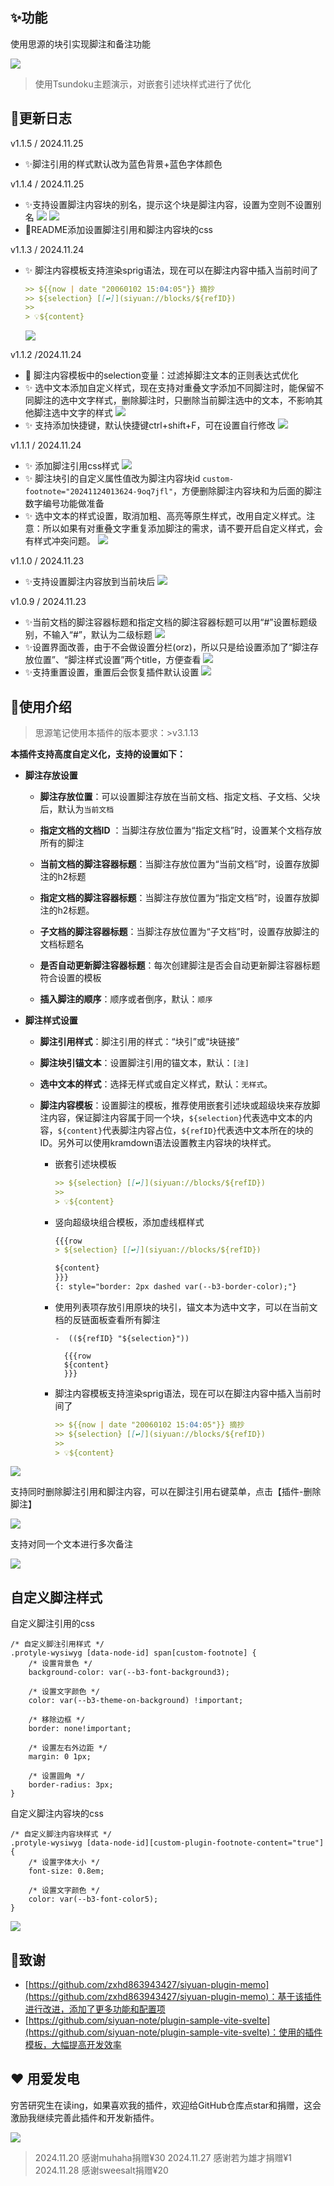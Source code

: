 ## ✨功能

使用思源的块引实现脚注和备注功能

![](https://fastly.jsdelivr.net/gh/Achuan-2/PicBed/assets/%E6%80%9D%E6%BA%90%E7%AC%94%E8%AE%B0%E8%84%9A%E6%B3%A8%E6%8F%92%E4%BB%B62-2024-11-18.gif)

> 使用Tsundoku主题演示，对嵌套引述块样式进行了优化

## 📝更新日志

v1.1.5 / 2024.11.25

- ✨脚注引用的样式默认改为蓝色背景+蓝色字体颜色

v1.1.4 / 2024.11.25

- ✨支持设置脚注内容块的别名，提示这个块是脚注内容，设置为空则不设置别名
    ![](https://fastly.jsdelivr.net/gh/Achuan-2/PicBed/assets/PixPin_2024-11-25_09-48-30-2024-11-25.png)
    ![](https://fastly.jsdelivr.net/gh/Achuan-2/PicBed/assets/PixPin_2024-11-25_09-49-59-2024-11-25.png)
- 📝README添加设置脚注引用和脚注内容块的css

v1.1.3 / 2024.11.24

- ✨ 脚注内容模板支持渲染sprig语法，现在可以在脚注内容中插入当前时间了
    ```markdown
    >> ${{now | date "20060102 15:04:05"}} 摘抄
    >> ${selection} [[↩️]](siyuan://blocks/${refID})
    >> 
    > 💡${content}
    ```
    ![](https://fastly.jsdelivr.net/gh/Achuan-2/PicBed/assets/PixPin_2024-11-24_15-03-43-2024-11-24.png)

  
v1.1.2 /2024.11.24
- 🐛 脚注内容模板中的selection变量：过滤掉脚注文本的正则表达式优化
- ✨ 选中文本添加自定义样式，现在支持对重叠文字添加不同脚注时，能保留不同脚注的选中文字样式，删除脚注时，只删除当前脚注选中的文本，不影响其他脚注选中文字的样式
   ![](https://fastly.jsdelivr.net/gh/Achuan-2/PicBed/assets/脚注插件支持自定义样式对重叠文字添加不同脚注-2024-11-24.gif)
- ✨ 支持添加快捷键，默认快捷键ctrl+shift+F，可在设置自行修改
   ![](https://fastly.jsdelivr.net/gh/Achuan-2/PicBed/assets/PixPin_2024-11-24_12-55-17-2024-11-24.png)

v1.1.1 / 2024.11.24

- ✨ 添加脚注引用css样式
    ![](https://fastly.jsdelivr.net/gh/Achuan-2/PicBed/assets/PixPin_2024-11-24_01-39-40-2024-11-24.png)
- ✨ 脚注块引的自定义属性值改为脚注内容块id `custom-footnote="20241124013624-9oq7jfl"`，方便删除脚注内容块和为后面的脚注数字编号功能做准备
- ✨ 选中文本的样式设置，取消加粗、高亮等原生样式，改用自定义样式。注意：所以如果有对重叠文字重复添加脚注的需求，请不要开启自定义样式，会有样式冲突问题。
    ![](https://fastly.jsdelivr.net/gh/Achuan-2/PicBed/assets/PixPin_2024-11-24_01-40-52-2024-11-24.png)

v1.1.0 / 2024.11.23

  - ✨支持设置脚注内容放到当前块后
      ![](https://fastly.jsdelivr.net/gh/Achuan-2/PicBed/assets/PixPin_2024-11-23_20-16-16-2024-11-23.png)

v1.0.9 / 2024.11.23

  - ✨当前文档的脚注容器标题和指定文档的脚注容器标题可以用“#”设置标题级别，不输入“#”，默认为二级标题
      ![](https://fastly.jsdelivr.net/gh/Achuan-2/PicBed/assets/PixPin_2024-11-23_18-58-47-2024-11-23.png)
  - ✨设置界面改善，由于不会做设置分栏(orz)，所以只是给设置添加了“脚注存放位置”、“脚注样式设置”两个title，方便查看
      ![](https://fastly.jsdelivr.net/gh/Achuan-2/PicBed/assets/PixPin_2024-11-23_18-59-13-2024-11-23.png)
  - ✨支持重置设置，重置后会恢复插件默认设置
      ![](https://fastly.jsdelivr.net/gh/Achuan-2/PicBed/assets/PixPin_2024-11-23_18-59-34-2024-11-23.png)

## 📝使用介绍

> 思源笔记使用本插件的版本要求：>v3.1.13

**本插件支持高度自定义化，支持的设置如下：**


- **脚注存放设置**
  - **脚注存放位置**：可以设置脚注存放在当前文档、指定文档、子文档、父块后，默认为`当前文档`
  - **指定文档的文档ID** ：当脚注存放位置为“指定文档”时，设置某个文档存放所有的脚注

  - **当前文档的脚注容器标题**：当脚注存放位置为“当前文档”时，设置存放脚注的h2标题

  - **指定文档的脚注容器标题**：当脚注存放位置为“指定文档”时，设置存放脚注的h2标题。
  - **子文档的脚注容器标题**：当脚注存放位置为“子文档”时，设置存放脚注的文档标题名
  - **是否自动更新脚注容器标题**：每次创建脚注是否会自动更新脚注容器标题符合设置的模板
  - **插入脚注的顺序**：顺序或者倒序，默认：`顺序`
- **脚注样式设置**
  - **脚注引用样式**：脚注引用的样式：“块引”或“块链接”
  - **脚注块引锚文本**：设置脚注引用的锚文本，默认：`[注]`
  - **选中文本的样式**：选择无样式或自定义样式，默认：`无样式`。

  - **脚注内容模板**：设置脚注的模板，推荐使用嵌套引述块或超级块来存放脚注内容，保证脚注内容属于同一个块，`${selection}`代表选中文本的内容，`${content}`代表脚注内容占位，`${refID}`代表选中文本所在的块的ID。另外可以使用kramdown语法设置教主内容块的块样式。

    - 嵌套引述块模板

      ```markdown
      >> ${selection} [[↩️]](siyuan://blocks/${refID})
      >> 
      > 💡${content}
      ```

    - 竖向超级块组合模板，添加虚线框样式

      ```markdown
      {{{row
      > ${selection} [[↩️]](siyuan://blocks/${refID})
      
      ${content}
      }}}
      {: style="border: 2px dashed var(--b3-border-color);"}
      ```
    - 使用列表项存放引用原块的块引，锚文本为选中文字，可以在当前文档的反链面板查看所有脚注
      ```
      -  ((${refID} "${selection}"))

        {{{row
        ${content}
        }}}

      ```
    - 脚注内容模板支持渲染sprig语法，现在可以在脚注内容中插入当前时间了
        ```markdown
        >> ${{now | date "20060102 15:04:05"}} 摘抄
        >> ${selection} [[↩️]](siyuan://blocks/${refID})
        >> 
        > 💡${content}
        ```




![](https://fastly.jsdelivr.net/gh/Achuan-2/PicBed/assets/PixPin_2024-11-24_01-26-22-2024-11-24.png)
  
支持同时删除脚注引用和脚注内容，可以在脚注引用右键菜单，点击【插件-删除脚注】

![](https://fastly.jsdelivr.net/gh/Achuan-2/PicBed/assets/PixPin_2024-11-18_16-39-18-2024-11-18.png)

支持对同一个文本进行多次备注

![](https://fastly.jsdelivr.net/gh/Achuan-2/PicBed/assets/%E6%80%9D%E6%BA%90%E7%AC%94%E8%AE%B0%E8%84%9A%E6%B3%A8%E6%8F%92%E4%BB%B6%E6%94%AF%E6%8C%81%E5%AF%B9%E5%90%8C%E4%B8%80%E4%B8%AA%E6%96%87%E6%9C%AC%E8%BF%9B%E8%A1%8C%E5%A4%9A%E6%AC%A1%E5%A4%87%E6%B3%A8-2024-11-19.gif)

## 自定义脚注样式

自定义脚注引用的css
```
/* 自定义脚注引用样式 */
.protyle-wysiwyg [data-node-id] span[custom-footnote] {
    /* 设置背景色 */
    background-color: var(--b3-font-background3);
    
    /* 设置文字颜色 */
    color: var(--b3-theme-on-background) !important;
    
    /* 移除边框 */
    border: none!important;
    
    /* 设置左右外边距 */
    margin: 0 1px;
    
    /* 设置圆角 */
    border-radius: 3px;
}
```
自定义脚注内容块的css
```
/* 自定义脚注内容块样式 */
.protyle-wysiwyg [data-node-id][custom-plugin-footnote-content="true"] {
    /* 设置字体大小 */
    font-size: 0.8em;
    
    /* 设置文字颜色 */
    color: var(--b3-font-color5);
}
```
![](https://fastly.jsdelivr.net/gh/Achuan-2/PicBed/assets/PixPin_2024-11-25_09-47-46-2024-11-25.png)


## 🙏致谢

- [https://github.com/zxhd863943427/siyuan-plugin-memo](https://github.com/zxhd863943427/siyuan-plugin-memo)：基于该插件进行改进，添加了更多功能和配置项
- [https://github.com/siyuan-note/plugin-sample-vite-svelte](https://github.com/siyuan-note/plugin-sample-vite-svelte)：使用的插件模板，大幅提高开发效率

## ❤️ 用爱发电

穷苦研究生在读ing，如果喜欢我的插件，欢迎给GitHub仓库点star和捐赠，这会激励我继续完善此插件和开发新插件。

![](https://fastly.jsdelivr.net/gh/Achuan-2/PicBed/assets/20241118182532-2024-11-18.png)

> 2024.11.20 感谢muhaha捐赠¥30 
> 2024.11.27 感谢若为雄才捐赠¥1
> 2024.11.28 感谢sweesalt捐赠¥20